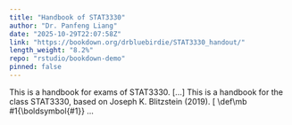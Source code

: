 ```yaml
---
title: "Handbook of STAT3330"
author: "Dr. Panfeng Liang"
date: "2025-10-29T22:07:58Z"
link: "https://bookdown.org/drbluebirdie/STAT3330_handout/"
length_weight: "8.2%"
repo: "rstudio/bookdown-demo"
pinned: false
---
```


This is a handbook for exams of STAT3330. [...] This is a handbook for the class STAT3330, based on Joseph K. Blitzstein (2019). \[ \def\mb #1{\boldsymbol{#1}} ...

